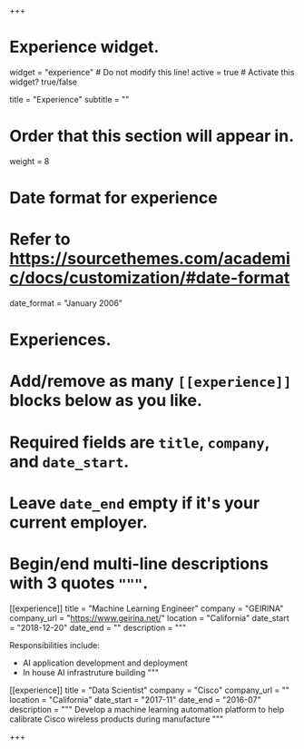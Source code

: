 +++
# Experience widget.
widget = "experience"  # Do not modify this line!
active = true  # Activate this widget? true/false

title = "Experience"
subtitle = ""

# Order that this section will appear in.
weight = 8

# Date format for experience
#   Refer to https://sourcethemes.com/academic/docs/customization/#date-format
date_format = "January 2006"

# Experiences.
#   Add/remove as many `[[experience]]` blocks below as you like.
#   Required fields are `title`, `company`, and `date_start`.
#   Leave `date_end` empty if it's your current employer.
#   Begin/end multi-line descriptions with 3 quotes `"""`.
[[experience]]
  title = "Machine Learning Engineer"
  company = "GEIRINA"
  company_url = "https://www.geirina.net/"
  location = "California"
  date_start = "2018-12-20"
  date_end = ""
  description = """
  
  Responsibilities include:
 
  * AI application development and deployment
  * In house AI infrastruture building
  """

[[experience]]
  title = "Data Scientist"
  company = "Cisco"
  company_url = ""
  location = "California"
  date_start = "2017-11"
  date_end = "2016-07"
  description = """
 Develop a machine learning automation platform to help calibrate Cisco wireless products during manufacture
  """
  
  

+++
